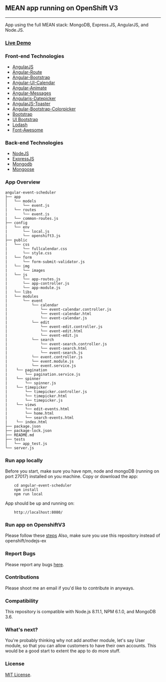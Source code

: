 ## MEAN app running on OpenShift V3
-----------------

App using the full MEAN stack: MongoDB, Express.JS, AngularJS, and Node.JS.

### [Live Demo](http://nodejs-mongo-persistent-event-scheduler.a3c1.starter-us-west-1.openshiftapps.com/)

### Front-end Technologies
- [AngularJS](https://angularjs.org/)
- [Angular-Route](https://docs.angularjs.org/api/ngRoute/service/$route)
- [Angular-Bootstrap](https://docs.angularjs.org/api/ng/function/angular.bootstrap)
- [Angular-UI-Calendar](http://angular-ui.github.io/ui-calendar/)
- [Angular-Animate](https://docs.angularjs.org/api/ngAnimate)
- [Angular-Messages](https://docs.angularjs.org/api/ngMessages/directive/ngMessages)
- [Angularjs-Datepicker](https://github.com/720kb/angular-datepicker)
- [AngularJS-Toaster](https://github.com/jirikavi/AngularJS-Toaster)
- [Angular-Bootstrap-Colorpicker](https://github.com/buberdds/angular-bootstrap-colorpicker)
- [Bootstrap](https://getbootstrap.com/docs/4.0/getting-started/introduction/)
- [UI Bootstrap](https://angular-ui.github.io/bootstrap/)
- [Lodash](https://lodash.com/)
- [Font-Awesome](https://fontawesome.com/)

### Back-end Technologies

- [NodeJS](https://nodejs.org/en/)
- [ExpressJS](https://expressjs.com/)
- [Mongodb](https://www.mongodb.com/)
- [Mongoose](https://mongoosejs.com/)

### App Overview

	angular-event-scheduler
	├── app
	│   └── models
	│       └── event.js
	|   └── routes
	|       └── event.js
	|   └── common-routes.js
	├── config
	|   └── env
	|       └── local.js
	|       └── openshift3.js
	├── public
	|   └── css
	|       └── fullcalendar.css
	|       └── style.css
	|   └── form
	|       └── form-submit-validator.js
	|   └── img
	|       └── images
	|   └── js
	|       └── app-routes.js
	|       └── app-controller.js
	|       └── app-module.js
	|   └── libs
	|   └── modules
	|       └── event
	|           └── calendar
	|               └── event-calendar.controller.js
	|               └── event-calendar.html
	|               └── event-calendar.js
	|           └── edit
	|               └── event-edit.controller.js
	|               └── event-edit.html
	|               └── event-edit.js
	|           └── search
	|               └── event-search.controller.js
	|               └── event-search.html
	|               └── event-search.js
	|           └── event.controller.js
	|           └── event.module.js
	|           └── event.service.js
	|    └── pagination
	|        └── pagination.service.js
	|    └── spinner
	|        └── spinner.js
	|    └── timepicker
	|        └── timepicker.controller.js
	|        └── timepicker.html
	|        └── timepicker.js
	|    └── views
	|        └── edit-events.html
	|        └── home.html
	|        └── search-events.html
	|    └── index.html
	├── package.json
	├── package-lock.json
	├── README.md
	├── tests
	│   └── app_test.js
	└── server.js


### Run app locally

Before you start, make sure you have npm, node and mongoDB (running on port 27017) installed on you machine.
Copy or download the app:

        cd angular-event-scheduler
        npm install
        npm run local

App should be up and running on:

        http://localhost:8080/


### Run app on OpenshiftV3

Please follow these [steps](https://docs.openshift.com/online/getting_started/basic_walkthrough.html)
Also, make sure you use this repository instead of openshift/nodejs-ex

### Report Bugs

Please report any bugs [here](https://github.com/AhmedAlatawi/angular-event-scheduler/issues).

### Contributions

Please shoot me an email if you'd like to contribute in anyways.

### Compatibility

This repository is compatible with Node.js 8.11.1, NPM 6.1.0, and MongoDB 3.6.

### What's next?

You're probably thinking why not add another module, let's say User module, so that you can allow customers to have their own accounts. This would be a good start to extent the app to do more stuff. 

### License
[MIT License](https://github.com/AhmedAlatawi/angular-event-scheduler/blob/master/LICENSE).

